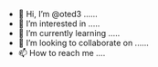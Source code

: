 - 👋 Hi, I’m @oted3 ......
- 👀 I’m interested in .....
- 🌱 I’m currently learning .....
- 💞️ I’m looking to collaborate on ......
- 📫 How to reach me ....

<!---
oted3/oted3 is a ✨ special ✨ repository because its `README.md` (this file) appears on your GitHub profile.
You can click the Preview link to take a look at your changes.
--->
